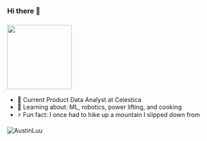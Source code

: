 ### Hi there 👋

<!--
**AustinLuu/AustinLuu** is a ✨ _special_ ✨ repository because its `README.md` (this file) appears on your GitHub profile.

Here are some ideas to get you started:

- 🔭 I’m currently working on ...
- 🌱 I’m currently learning ...
- 👯 I’m looking to collaborate on ...
- 🤔 I’m looking for help with ...
- 💬 Ask me about ...
- 📫 How to reach me: ...
- 😄 Pronouns: ...
- ⚡ Fun fact: ...
-->

<h3 align="left"><img src="https://media.giphy.com/media/Wj7lNjMNDxSmc/giphy.gif" width="150"></h3>

- 💼 Current Product Data Analyst at Celestica
- 🌱 Learning about: ML, robotics, power lifting, and cooking
- ⚡ Fun fact: I once had to hike up a mountain I slipped down from
<p align="left"> <img src="https://komarev.com/ghpvc/?username=AustinLuu" alt="AustinLuu" /></p>
